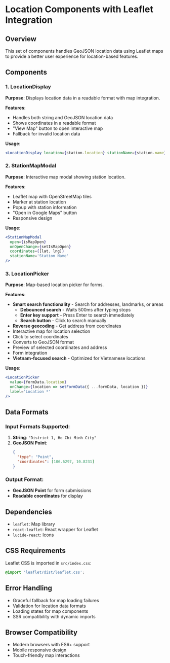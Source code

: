 # Location Components with Leaflet Integration

## Overview

This set of components handles GeoJSON location data using Leaflet maps to provide a better user experience for location-based features.

## Components

### 1. LocationDisplay

**Purpose**: Displays location data in a readable format with map integration.

**Features**:

- Handles both string and GeoJSON location data
- Shows coordinates in a readable format
- "View Map" button to open interactive map
- Fallback for invalid location data

**Usage**:

```jsx
<LocationDisplay location={station.location} stationName={station.name} />
```

### 2. StationMapModal

**Purpose**: Interactive map modal showing station location.

**Features**:

- Leaflet map with OpenStreetMap tiles
- Marker at station location
- Popup with station information
- "Open in Google Maps" button
- Responsive design

**Usage**:

```jsx
<StationMapModal
  open={isMapOpen}
  onOpenChange={setIsMapOpen}
  coordinates={[lat, lng]}
  stationName='Station Name'
/>
```

### 3. LocationPicker

**Purpose**: Map-based location picker for forms.

**Features**:

- **Smart search functionality** - Search for addresses, landmarks, or areas
  - **Debounced search** - Waits 500ms after typing stops
  - **Enter key support** - Press Enter to search immediately
  - **Search button** - Click to search manually
- **Reverse geocoding** - Get address from coordinates
- Interactive map for location selection
- Click to select coordinates
- Converts to GeoJSON format
- Preview of selected coordinates and address
- Form integration
- **Vietnam-focused search** - Optimized for Vietnamese locations

**Usage**:

```jsx
<LocationPicker
  value={formData.location}
  onChange={location => setFormData({ ...formData, location })}
  label='Location *'
/>
```

## Data Formats

### Input Formats Supported:

1. **String**: `"District 1, Ho Chi Minh City"`
2. **GeoJSON Point**:
   ```json
   {
     "type": "Point",
     "coordinates": [106.6297, 10.8231]
   }
   ```

### Output Format:

- **GeoJSON Point** for form submissions
- **Readable coordinates** for display

## Dependencies

- `leaflet`: Map library
- `react-leaflet`: React wrapper for Leaflet
- `lucide-react`: Icons

## CSS Requirements

Leaflet CSS is imported in `src/index.css`:

```css
@import 'leaflet/dist/leaflet.css';
```

## Error Handling

- Graceful fallback for map loading failures
- Validation for location data formats
- Loading states for map components
- SSR compatibility with dynamic imports

## Browser Compatibility

- Modern browsers with ES6+ support
- Mobile responsive design
- Touch-friendly map interactions
